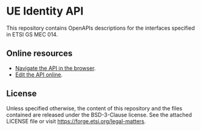 # UE Identity API

This repository contains OpenAPIs descriptions for the interfaces specified in ETSI GS MEC 014.

## Online resources

* [Navigate the API in the browser](https://forge.etsi.org/swagger/editor/?url=https://forge.etsi.org/gitlab/mec/gs014-ue-identity-api/raw/stf606-final/UEidentityAPI.yaml).
* [Edit the API online](https://forge.etsi.org/swagger/editor/?url=https://forge.etsi.org/gitlab/mec/gs014-ue-identity-api/raw/stf606-final/UEidentityAPI.yaml).

## License

Unless specified otherwise, the content of this repository and the files contained 
are released under the BSD-3-Clause license.
See the attached LICENSE file or visit https://forge.etsi.org/legal-matters.